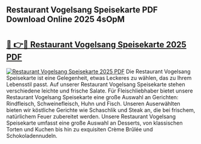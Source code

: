## Restaurant Vogelsang Speisekarte PDF Download Online 2025 4sOpM

# <h2><a href="http://gcbctqc.nevu.top/?p=Restaurant+Vogelsang+Speisekarte">🔗 👉🔴 Restaurant Vogelsang Speisekarte 2025 PDF</a></h2>

[![Restaurant Vogelsang Speisekarte 2025 PDF](https://i.imgur.com/dBaPXMq.png)](http://gcbctqc.nevu.top/?p=Restaurant+Vogelsang+Speisekarte)
Die Restaurant Vogelsang Speisekarte ist eine Gelegenheit, etwas Leckeres zu wählen, das zu Ihrem Lebensstil passt. Auf unserer Restaurant Vogelsang Speisekarte stehen verschiedene leichte und frische Salate. Für Fleischliebhaber bietet unsere Restaurant Vogelsang Speisekarte eine große Auswahl an Gerichten: Rindfleisch, Schweinefleisch, Huhn und Fisch. Unseren Auserwählten bieten wir köstliche Gerichte wie Schaschlik und Steak an, die bei frischem, natürlichem Feuer zubereitet werden. Unsere Restaurant Vogelsang Speisekarte umfasst eine große Auswahl an Desserts, von klassischen Torten und Kuchen bis hin zu exquisiten Crème Brûlée und Schokoladennudeln.

